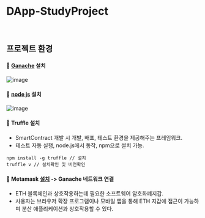 # DApp-StudyProject

<br>

## 프로젝트 환경
#### :pushpin: [Ganache](https://trufflesuite.com/ganache/) 설치
![image](https://user-images.githubusercontent.com/79950504/184600686-2299196b-675d-4faa-921b-ff76f2adc837.png)

#### :pushpin: [node js](https://nodejs.org/ko/)  설치
![image](https://user-images.githubusercontent.com/79950504/184600820-f91fdac7-2a41-4ab8-86fc-f99dc5077cbe.png)

#### :pushpin: Truffle 설치
- SmartContract 개발 시 개발, 배포, 테스트 환경을 제공해주는 프레임워크.
- 테스트 자동 실행, node.js에서 동작, npm으로 설치 가능.
```git
npm install -g truffle // 설치
truffle v // 설치확인 및 버전확인
```


#### :pushpin: Metamask [설치]((https://chrome.google.com/webstore/detail/metamask/nkbihfbeogaeaoehlefnkodbefgpgknn?hl=ko)) -> Ganache 네트워크 연결
- ETH 블록체인과 상호작용하는데 필요한 소프트웨어 암호화폐지갑.
- 사용자는 브라우저 확장 프로그램이나 모바일 앱을 통해 ETH 지갑에 접근이 가능하며 분산 애플리케이션과 상호작용할 수 있다.



